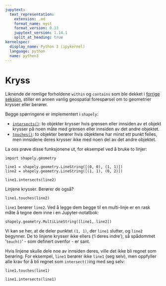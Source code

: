 ```yaml
---
jupytext:
  text_representation:
    extension: .md
    format_name: myst
    format_version: 0.13
    jupytext_version: 1.14.1
    split_at_heading: true
kernelspec:
  display_name: Python 3 (ipykernel)
  language: python
  name: python3
---
```


# Kryss

Liknende de romlige forholdene `within` og `contains` som ble dekket i [forrige seksjon](point-in-polygon-queries), stiller en annen vanlig geospatial forespørsel om to geometrier krysser eller berører.

Begge spørringene er implementert i `shapely`:
- [`intersects()`](https://shapely.readthedocs.io/en/stable/manual.html#object.intersects): to objekter krysser hvis grensen eller innsiden av et objekt krysser på noen måte med grensen eller innsiden av det andre objektet.
- [`touches()`](https://shapely.readthedocs.io/en/stable/manual.html#object.touches): to objekter berører hvis objektene har minst ett punkt felles, men innsidene deres krysser ikke med noen del av det andre objektet.

La oss prøve disse funksjonene ut, for eksempel ved å bruke to linjer:

```{code-cell} python
import shapely.geometry

line1 = shapely.geometry.LineString([(0, 0), (1, 1)])
line2 = shapely.geometry.LineString([(1, 1), (0, 2)])
```

```{code-cell} python
line1.intersects(line2)
```

Linjene krysser. Berører de også?

```{code-cell} python
line1.touches(line2)
```

`line1` berører `line2`. Ved å legge dem begge til en multi-linje er en rask måte å
tegne dem inne i en Jupyter-notatbok:

```{code-cell} python
shapely.geometry.MultiLineString([line1, line2])
```

Vi kan se her, at de deler punktet `(1, 1)`, der `line1` slutter, og
`line2` begynner. De to linjene krysser ikke ellers (‘i deres indre’),
så spådommet ’`touch()`’ - som definert ovenfor - er sant.

Hvis linjene skulle dele noe av innsiden deres, ville det ikke bli regnet som
berøring. For eksempel, `line1` berører ikke `line1` (seg selv), men oppfyller
alle krav for å bli regnet som `intersect()`ing med seg selv:

```{code-cell} python
line1.touches(line1)
```

```{code-cell} python
line1.intersects(line1)
```